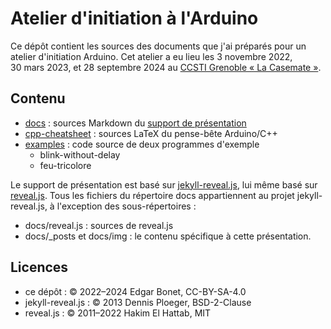 # Atelier d'initiation à l'Arduino

Ce dépôt contient les sources des documents que j'ai préparés pour un
atelier d'initiation Arduino. Cet atelier a eu lieu les 3 novembre 2022,
30 mars 2023, et 28 septembre 2024 au [CCSTI Grenoble « La
Casemate »][casemate].

## Contenu

* [docs](docs) : sources Markdown du [support de présentation][slides]
* [cpp-cheatsheet](cpp-cheatsheet) : sources LaTeX du pense-bête
  Arduino/C++
* [examples](examples) : code source de deux programmes d'exemple
  * blink-without-delay
  * feu-tricolore

Le support de présentation est basé sur [jekyll-reveal.js][], lui même
basé sur [reveal.js][]. Tous les fichiers du répertoire docs
appartiennent au projet jekyll-reveal.js, à l'exception des
sous-répertoires :

* docs/reveal.js : sources de reveal.js
* docs/\_posts et docs/img : le contenu spécifique à cette présentation.

## Licences

* ce dépôt : © 2022–2024 Edgar Bonet, CC-BY-SA-4.0
* jekyll-reveal.js : © 2013 Dennis Ploeger, BSD-2-Clause
* reveal.js : © 2011–2022 Hakim El Hattab, MIT

[casemate]: https://lacasemate.fr/
[slides]: https://edgar-bonet.github.io/atelier-arduino/
[jekyll-reveal.js]: https://github.com/dploeger/jekyll-revealjs
[reveal.js]: https://github.com/hakimel/reveal.js
